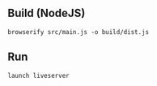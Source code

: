 ## Build (NodeJS)
```
browserify src/main.js -o build/dist.js
```

## Run
```
launch liveserver
```

